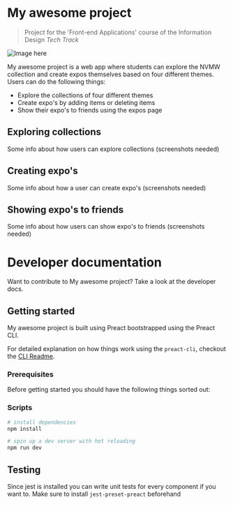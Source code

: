 # My awesome project
> Project for the 'Front-end Applications' course of the Information Design *Tech Track*

![Image here]()

My awesome project is a web app where students can explore the NVMW collection and create expos themselves based on four different themes. Users can do the following things:
* Explore the collections of four different themes
* Create expo's by adding items or deleting items
* Show their expo's to friends using the expos page

## Exploring collections
Some info about how users can explore collections (screenshots needed)

## Creating expo's
Some info about how a user can create expo's (screenshots needed)

## Showing expo's to friends
Some info about how users can show expo's to friends (screenshots needed)

# Developer documentation
Want to contribute to My awesome project? Take a look at the developer docs.

## Getting started
My awesome project is built using Preact bootstrapped using the Preact CLI.

For detailed explanation on how things work using the `preact-cli`, checkout the [CLI Readme](https://github.com/developit/preact-cli/blob/master/README.md).

### Prerequisites
Before getting started you should have the following things sorted out:

### Scripts
``` bash
# install dependencies
npm install

# spin up a dev server with hot reloading
npm run dev
```

## Testing
Since jest is installed you can write unit tests for every component if you want to. Make sure to install `jest-preset-preact` beforehand
